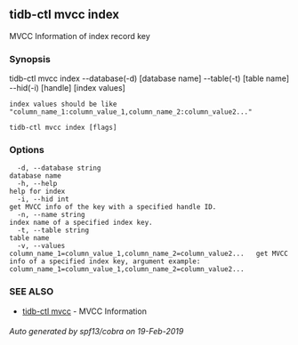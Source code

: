 ## tidb-ctl mvcc index

MVCC Information of index record key

### Synopsis


tidb-ctl mvcc index --database(-d) [database name] --table(-t) [table name] --hid(-i) [handle] [index values]

	index values should be like "column_name_1:column_value_1,column_name_2:column_value2..."

```
tidb-ctl mvcc index [flags]
```

### Options

```
  -d, --database string                                                      database name
  -h, --help                                                                 help for index
  -i, --hid int                                                              get MVCC info of the key with a specified handle ID.
  -n, --name string                                                          index name of a specified index key.
  -t, --table string                                                         table name
  -v, --values column_name_1=column_value_1,column_name_2=column_value2...   get MVCC info of a specified index key, argument example: column_name_1=column_value_1,column_name_2=column_value2...
```

### SEE ALSO
* [tidb-ctl mvcc](tidb-ctl_mvcc.md)	 - MVCC Information

###### Auto generated by spf13/cobra on 19-Feb-2019
